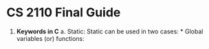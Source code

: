 # CS 2110 Final Guide
1. **Keywords in C**
   a. Static: Static can be used in two cases:
       * Global variables (or) functions: 